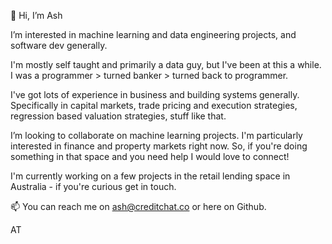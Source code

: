 👋 Hi, I’m Ash

I’m interested in machine learning and data engineering projects, and software dev generally. 

I'm mostly self taught and primarily a data guy, but I've been at this a while. I was a programmer > turned banker > turned back to programmer. 

I've got lots of experience in business and building systems generally. Specifically in capital markets, trade pricing and execution strategies, regression based valuation strategies, stuff like that.
 
I’m looking to collaborate on machine learning projects. I'm particularly interested in finance and property markets right now. So, if you're doing something in that space and you need help I would love to connect! 

I'm currently working on a few projects in the retail lending space in Australia - if you're curious get in touch.
 
📫 You can reach me on ash@creditchat.co or here on Github.

AT

<!---
ashatcreditchat/ashatcreditchat is a ✨ special ✨ repository because its `README.md` (this file) appears on your GitHub profile.
You can click the Preview link to take a look at your changes.
--->

